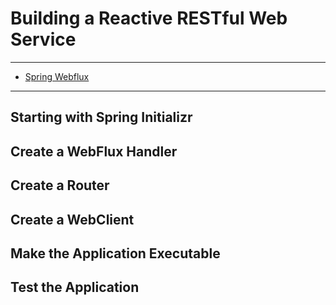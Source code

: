 # Building a Reactive RESTful Web Service
--------------------------------------------------------------------------------
* [Spring Webflux](https://spring.io/guides/gs/reactive-rest-service/)
--------------------------------------------------------------------------------

## Starting with Spring Initializr
## Create a WebFlux Handler
## Create a Router
## Create a WebClient
## Make the Application Executable
## Test the Application


